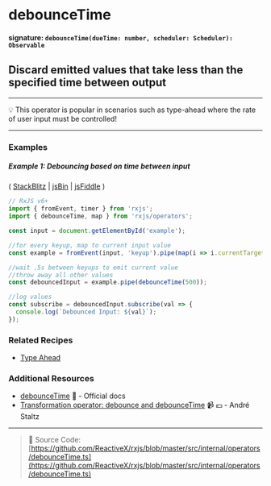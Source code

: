 # debounceTime

#### signature: `debounceTime(dueTime: number, scheduler: Scheduler): Observable`

## Discard emitted values that take less than the specified time between output

---

:bulb: This operator is popular in scenarios such as type-ahead where the rate
of user input must be controlled!

---

### Examples

##### Example 1: Debouncing based on time between input

( [StackBlitz](https://stackblitz.com/edit/typescript-adheqt?file=index.ts&devtoolsheight=50) | [jsBin](http://jsbin.com/kacijarogi/1/edit?js,console,output) |
[jsFiddle](https://jsfiddle.net/btroncone/7kbg4q2e/) )

```js
// RxJS v6+
import { fromEvent, timer } from 'rxjs';
import { debounceTime, map } from 'rxjs/operators';

const input = document.getElementById('example');

//for every keyup, map to current input value
const example = fromEvent(input, 'keyup').pipe(map(i => i.currentTarget.value));

//wait .5s between keyups to emit current value
//throw away all other values
const debouncedInput = example.pipe(debounceTime(500));

//log values
const subscribe = debouncedInput.subscribe(val => {
  console.log(`Debounced Input: ${val}`);
});
```

### Related Recipes

- [Type Ahead](../../recipes/type-ahead.md)

### Additional Resources

* [debounceTime](http://reactivex.io/rxjs/class/es6/Observable.js~Observable.html#instance-method-debounceTime)
  :newspaper: - Official docs
* [Transformation operator: debounce and debounceTime](https://egghead.io/lessons/rxjs-transformation-operators-debounce-and-debouncetime?course=rxjs-beyond-the-basics-operators-in-depth)
  :video_camera: :dollar: - André Staltz

---

> :file_folder: Source Code:
> [https://github.com/ReactiveX/rxjs/blob/master/src/internal/operators/debounceTime.ts](https://github.com/ReactiveX/rxjs/blob/master/src/internal/operators/debounceTime.ts)
